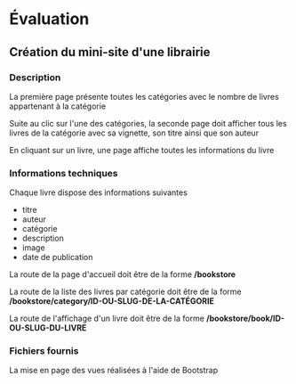 # Évaluation

## Création du mini-site d'une librairie

### Description

La première page présente toutes les catégories avec le nombre de livres appartenant à la catégorie

Suite au clic sur l'une des catégories, la seconde page doit afficher tous les livres de la catégorie avec sa vignette, son titre ainsi que son auteur

En cliquant sur un livre, une page affiche toutes les informations du livre

### Informations techniques

Chaque livre dispose des informations suivantes
* titre
* auteur
* catégorie
* description
* image
* date de publication

La route de la page d'accueil doit être de la forme **/bookstore**

La route de la liste des livres par catégorie doit être de la forme **/bookstore/category/ID-OU-SLUG-DE-LA-CATÉGORIE**

La route de l'affichage d'un livre doit être de la forme **/bookstore/book/ID-OU-SLUG-DU-LIVRE**

### Fichiers fournis
La mise en page des vues réalisées à l'aide de Bootstrap